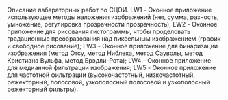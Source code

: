 Описание лабараторных работ по СЦОИ.
LW1 - Оконное приложение использующее методы наложения изображений (нет, сумма, разность, умножение, регулировка прозрачности прозрачность); 
LW2 - Оконное приложение для рисования гистограммы, чтобы проделовать градационные преобразования над пиксельным изображением (график и свободное рисование);
LW3 - Оконное приложение для бинаризации изображения (метод Отсу, метод Ниблека, метод Сауволы, метод Кристиана Вульфа, метод Брэдли-Рота);
LW4 - Оконное приложение для медианной фильтрации изображения;
LW5 - Оконное приложение для частотной фильтрации (высокочастотный, низкочастотный, режекторный, полосовой, узкополосный  полосовой и узкополосный режекторный фильтры). 
